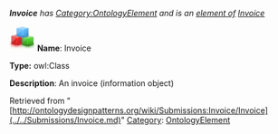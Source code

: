 ___Invoice__ has [Category:OntologyElement](../../Category/OntologyElement.md "Category:OntologyElement") and is an [element of](../../Property/ElementOf.md "Property:ElementOf") [Invoice](../../Submissions/Invoice.md "Submissions:Invoice")_


  




[![Class](../../images/thumb/2/27/Class.gif/45px-Class.gif)](../../Image/Class.gif.md "Class")
__Name__: Invoice 


__Type:__ owl:Class 


__Description__: An invoice (information object) 





Retrieved from "[http://ontologydesignpatterns.org/wiki/Submissions:Invoice/Invoice](../../Submissions/Invoice.md)"
 [Category](http://ontologydesignpatterns.org/wiki/Special:Categories "Special:Categories"): [OntologyElement](../../Category/OntologyElement.md "Category:OntologyElement")